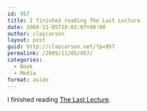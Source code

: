 ```yaml
---
id: 957
title: I finished reading The Last Lecture
date: 2009-11-05T18:03:07+00:00
author: claycarson
layout: post
guid: http://claycarson.net/?p=957
permalink: /2009/11/05/957/
categories:
  - Book
  - Media
format: aside
---
```

I finished reading [The Last Lecture](http://amazon.com/exec/obidos/ASIN/1401323251/claycarson0c-20).